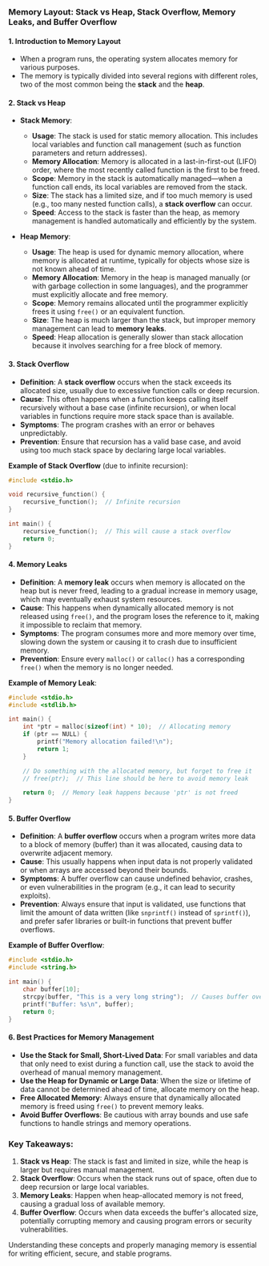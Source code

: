### **Memory Layout**: Stack vs Heap, Stack Overflow, Memory Leaks, and Buffer Overflow

#### 1. **Introduction to Memory Layout**

- When a program runs, the operating system allocates memory for various purposes.
- The memory is typically divided into several regions with different roles, two of the most common being the **stack** and the **heap**.

#### 2. **Stack vs Heap**

- **Stack Memory**:
    
    - **Usage**: The stack is used for static memory allocation. This includes local variables and function call management (such as function parameters and return addresses).
    - **Memory Allocation**: Memory is allocated in a last-in-first-out (LIFO) order, where the most recently called function is the first to be freed.
    - **Scope**: Memory in the stack is automatically managed—when a function call ends, its local variables are removed from the stack.
    - **Size**: The stack has a limited size, and if too much memory is used (e.g., too many nested function calls), a **stack overflow** can occur.
    - **Speed**: Access to the stack is faster than the heap, as memory management is handled automatically and efficiently by the system.
- **Heap Memory**:
    
    - **Usage**: The heap is used for dynamic memory allocation, where memory is allocated at runtime, typically for objects whose size is not known ahead of time.
    - **Memory Allocation**: Memory in the heap is managed manually (or with garbage collection in some languages), and the programmer must explicitly allocate and free memory.
    - **Scope**: Memory remains allocated until the programmer explicitly frees it using `free()` or an equivalent function.
    - **Size**: The heap is much larger than the stack, but improper memory management can lead to **memory leaks**.
    - **Speed**: Heap allocation is generally slower than stack allocation because it involves searching for a free block of memory.

#### 3. **Stack Overflow**

- **Definition**: A **stack overflow** occurs when the stack exceeds its allocated size, usually due to excessive function calls or deep recursion.
- **Cause**: This often happens when a function keeps calling itself recursively without a base case (infinite recursion), or when local variables in functions require more stack space than is available.
- **Symptoms**: The program crashes with an error or behaves unpredictably.
- **Prevention**: Ensure that recursion has a valid base case, and avoid using too much stack space by declaring large local variables.

**Example of Stack Overflow** (due to infinite recursion):

```c
#include <stdio.h>

void recursive_function() {
    recursive_function();  // Infinite recursion
}

int main() {
    recursive_function();  // This will cause a stack overflow
    return 0;
}
```

#### 4. **Memory Leaks**

- **Definition**: A **memory leak** occurs when memory is allocated on the heap but is never freed, leading to a gradual increase in memory usage, which may eventually exhaust system resources.
- **Cause**: This happens when dynamically allocated memory is not released using `free()`, and the program loses the reference to it, making it impossible to reclaim that memory.
- **Symptoms**: The program consumes more and more memory over time, slowing down the system or causing it to crash due to insufficient memory.
- **Prevention**: Ensure every `malloc()` or `calloc()` has a corresponding `free()` when the memory is no longer needed.

**Example of Memory Leak**:

```c
#include <stdio.h>
#include <stdlib.h>

int main() {
    int *ptr = malloc(sizeof(int) * 10);  // Allocating memory
    if (ptr == NULL) {
        printf("Memory allocation failed!\n");
        return 1;
    }

    // Do something with the allocated memory, but forget to free it
    // free(ptr);  // This line should be here to avoid memory leak

    return 0;  // Memory leak happens because 'ptr' is not freed
}
```

#### 5. **Buffer Overflow**

- **Definition**: A **buffer overflow** occurs when a program writes more data to a block of memory (buffer) than it was allocated, causing data to overwrite adjacent memory.
- **Cause**: This usually happens when input data is not properly validated or when arrays are accessed beyond their bounds.
- **Symptoms**: A buffer overflow can cause undefined behavior, crashes, or even vulnerabilities in the program (e.g., it can lead to security exploits).
- **Prevention**: Always ensure that input is validated, use functions that limit the amount of data written (like `snprintf()` instead of `sprintf()`), and prefer safer libraries or built-in functions that prevent buffer overflows.

**Example of Buffer Overflow**:

```c
#include <stdio.h>
#include <string.h>

int main() {
    char buffer[10];
    strcpy(buffer, "This is a very long string");  // Causes buffer overflow
    printf("Buffer: %s\n", buffer);
    return 0;
}
```

#### 6. **Best Practices for Memory Management**

- **Use the Stack for Small, Short-Lived Data**: For small variables and data that only need to exist during a function call, use the stack to avoid the overhead of manual memory management.
- **Use the Heap for Dynamic or Large Data**: When the size or lifetime of data cannot be determined ahead of time, allocate memory on the heap.
- **Free Allocated Memory**: Always ensure that dynamically allocated memory is freed using `free()` to prevent memory leaks.
- **Avoid Buffer Overflows**: Be cautious with array bounds and use safe functions to handle strings and memory operations.

### Key Takeaways:

1. **Stack vs Heap**: The stack is fast and limited in size, while the heap is larger but requires manual management.
2. **Stack Overflow**: Occurs when the stack runs out of space, often due to deep recursion or large local variables.
3. **Memory Leaks**: Happen when heap-allocated memory is not freed, causing a gradual loss of available memory.
4. **Buffer Overflow**: Occurs when data exceeds the buffer's allocated size, potentially corrupting memory and causing program errors or security vulnerabilities.

Understanding these concepts and properly managing memory is essential for writing efficient, secure, and stable programs.